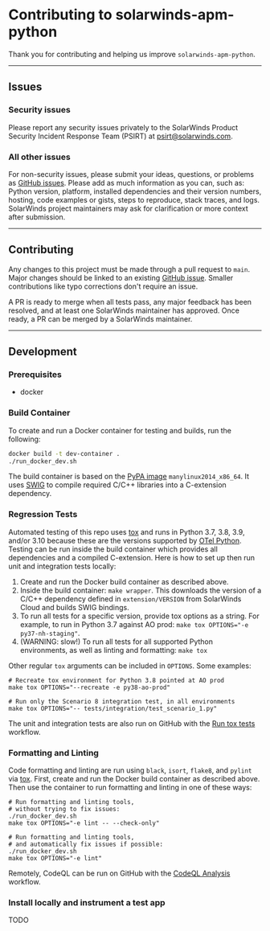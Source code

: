 # Contributing to solarwinds-apm-python

Thank you for contributing and helping us improve `solarwinds-apm-python`.

----

## Issues

### Security issues

Please report any security issues privately to the SolarWinds Product Security Incident Response Team (PSIRT) at [psirt@solarwinds.com](mailto:psirt@solarwinds.com).

### All other issues

For non-security issues, please submit your ideas, questions, or problems as [GitHub issues](https://github.com/solarwindscloud/solarwinds-apm-python/issues). Please add as much information as you can, such as: Python version, platform, installed dependencies and their version numbers, hosting, code examples or gists, steps to reproduce, stack traces, and logs. SolarWinds project maintainers may ask for clarification or more context after submission.

----
## Contributing

Any changes to this project must be made through a pull request to `main`. Major changes should be linked to an existing [GitHub issue](https://github.com/solarwindscloud/solarwinds-apm-python/issues). Smaller contributions like typo corrections don't require an issue.

A PR is ready to merge when all tests pass, any major feedback has been resolved, and at least one SolarWinds maintainer has approved. Once ready, a PR can be merged by a SolarWinds maintainer.

----
## Development

### Prerequisites

* docker

### Build Container

To create and run a Docker container for testing and builds, run the following:
```bash
docker build -t dev-container .
./run_docker_dev.sh
```

The build container is based on the [PyPA image](https://github.com/pypa/manylinux) `manylinux2014_x86_64`. It uses [SWIG](https://www.swig.org/Doc1.3/Python.html) to compile required C/C++ libraries into a C-extension dependency.

### Regression Tests

Automated testing of this repo uses [tox](https://tox.readthedocs.io) and runs in Python 3.7, 3.8, 3.9, and/or 3.10 because these are the versions supported by [OTel Python](https://github.com/open-telemetry/opentelemetry-python/blob/main/tox.ini). Testing can be run inside the build container which provides all dependencies and a compiled C-extension. Here is how to set up then run unit and integration tests locally:

1. Create and run the Docker build container as described above.
2. Inside the build container: `make wrapper`. This downloads the version of a C/C++ dependency defined in `extension/VERSION` from SolarWinds Cloud and builds SWIG bindings.
3. To run all tests for a specific version, provide tox options as a string. For example, to run in Python 3.7 against AO prod: `make tox OPTIONS="-e py37-nh-staging"`.
4. (WARNING: slow!) To run all tests for all supported Python environments, as well as linting and formatting: `make tox`

Other regular `tox` arguments can be included in `OPTIONS`. Some examples:

```
# Recreate tox environment for Python 3.8 pointed at AO prod
make tox OPTIONS="--recreate -e py38-ao-prod"

# Run only the Scenario 8 integration test, in all environments
make tox OPTIONS="-- tests/integration/test_scenario_1.py"
```

The unit and integration tests are also run on GitHub with the [Run tox tests](https://github.com/solarwindscloud/solarwinds-apm-python/actions/workflows/run_tox_tests.yaml) workflow.

### Formatting and Linting

Code formatting and linting are run using `black`, `isort`, `flake8`, and `pylint` via [tox](https://tox.readthedocs.io). First, create and run the Docker build container as described above. Then use the container to run formatting and linting in one of these ways:

```
# Run formatting and linting tools,
# without trying to fix issues:
./run_docker_dev.sh
make tox OPTIONS="-e lint -- --check-only"

# Run formatting and linting tools,
# and automatically fix issues if possible:
./run_docker_dev.sh
make tox OPTIONS="-e lint"
```

Remotely, CodeQL can be run on GitHub with the [CodeQL Analysis](https://github.com/solarwindscloud/solarwinds-apm-python/actions/workflows/codeql_analysis.yaml) workflow.

### Install locally and instrument a test app

TODO

